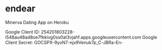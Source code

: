 # endear
Minerva Dating App on Heroku

Google Client ID: 254201803228-i548au48ad8oe7fkkivg0ss0at3vjahf.apps.googleusercontent.com
Google Client Secret: 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
